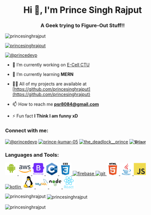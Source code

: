 <h1 align="center">Hi 👋, I'm Prince Singh Rajput</h1>
<h3 align="center">A Geek trying to Figure-Out Stuff!!</h3>

<p align="left"> <img src="https://komarev.com/ghpvc/?username=princesinghrajput&label=Profile%20views&color=0e75b6&style=flat" alt="princesinghrajput" /> </p>

<p align="left"> <a href="https://github.com/ryo-ma/github-profile-trophy"><img src="https://github-profile-trophy.vercel.app/?username=princesinghrajput" alt="princesinghrajput" /></a> </p>

<p align="left"> <a href="https://twitter.com/@princedevp" target="blank"><img src="https://img.shields.io/twitter/follow/@princedevp?logo=twitter&style=for-the-badge" alt="@princedevp" /></a> </p>

- 🔭 I’m currently working on [E-Cell CTU](https://master--ecell-ctu.netlify.app/)

- 🌱 I’m currently learning **MERN**

- 👨‍💻 All of my projects are available at [https://github.com/princesinghrajput](https://github.com/princesinghrajput)

- 📫 How to reach me **psr8084@gmail.com**

- ⚡ Fun fact **I Think I am funny xD**

<h3 align="left">Connect with me:</h3>
<p align="left">
<a href="https://twitter.com/@its_me_prince1_" target="blank"><img align="center" src="https://raw.githubusercontent.com/rahuldkjain/github-profile-readme-generator/master/src/images/icons/Social/twitter.svg" alt="@princedevp" height="30" width="40" /></a>
<a href="https://linkedin.com/in/prince-kumar-05" target="blank"><img align="center" src="https://raw.githubusercontent.com/rahuldkjain/github-profile-readme-generator/master/src/images/icons/Social/linked-in-alt.svg" alt="prince-kumar-05" height="30" width="40" /></a>
<a href="https://instagram.com/the_deadlock_prince" target="blank"><img align="center" src="https://raw.githubusercontent.com/rahuldkjain/github-profile-readme-generator/master/src/images/icons/Social/instagram.svg" alt="the_deadlock__prince" height="30" width="40" /></a>
<a href="https://www.youtube.com/c/𝕻𝖗𝖎𝖓𝖈𝖊" target="blank"><img align="center" src="https://raw.githubusercontent.com/rahuldkjain/github-profile-readme-generator/master/src/images/icons/Social/youtube.svg" alt="𝕻𝖗𝖎𝖓𝖈𝖊" height="30" width="40" /></a>
</p>

<h3 align="left">Languages and Tools:</h3>
<p align="left"> <a href="https://developer.android.com" target="_blank" rel="noreferrer"> <img src="https://raw.githubusercontent.com/devicons/devicon/master/icons/android/android-original-wordmark.svg" alt="android" width="40" height="40"/> </a> <a href="https://aws.amazon.com" target="_blank" rel="noreferrer"> <img src="https://raw.githubusercontent.com/devicons/devicon/master/icons/amazonwebservices/amazonwebservices-original-wordmark.svg" alt="aws" width="40" height="40"/> </a> <a href="https://getbootstrap.com" target="_blank" rel="noreferrer"> <img src="https://raw.githubusercontent.com/devicons/devicon/master/icons/bootstrap/bootstrap-plain-wordmark.svg" alt="bootstrap" width="40" height="40"/> </a> <a href="https://www.w3schools.com/cpp/" target="_blank" rel="noreferrer"> <img src="https://raw.githubusercontent.com/devicons/devicon/master/icons/cplusplus/cplusplus-original.svg" alt="cplusplus" width="40" height="40"/> </a> <a href="https://www.w3schools.com/css/" target="_blank" rel="noreferrer"> <img src="https://raw.githubusercontent.com/devicons/devicon/master/icons/css3/css3-original-wordmark.svg" alt="css3" width="40" height="40"/> </a> <a href="https://firebase.google.com/" target="_blank" rel="noreferrer"> <img src="https://www.vectorlogo.zone/logos/firebase/firebase-icon.svg" alt="firebase" width="40" height="40"/> </a> <a href="https://git-scm.com/" target="_blank" rel="noreferrer"> <img src="https://www.vectorlogo.zone/logos/git-scm/git-scm-icon.svg" alt="git" width="40" height="40"/> </a> <a href="https://www.w3.org/html/" target="_blank" rel="noreferrer"> <img src="https://raw.githubusercontent.com/devicons/devicon/master/icons/html5/html5-original-wordmark.svg" alt="html5" width="40" height="40"/> </a> <a href="https://www.java.com" target="_blank" rel="noreferrer"> <img src="https://raw.githubusercontent.com/devicons/devicon/master/icons/java/java-original.svg" alt="java" width="40" height="40"/> </a> <a href="https://developer.mozilla.org/en-US/docs/Web/JavaScript" target="_blank" rel="noreferrer"> <img src="https://raw.githubusercontent.com/devicons/devicon/master/icons/javascript/javascript-original.svg" alt="javascript" width="40" height="40"/> </a> <a href="https://kotlinlang.org" target="_blank" rel="noreferrer"> <img src="https://www.vectorlogo.zone/logos/kotlinlang/kotlinlang-icon.svg" alt="kotlin" width="40" height="40"/> </a> <a href="https://www.linux.org/" target="_blank" rel="noreferrer"> <img src="https://raw.githubusercontent.com/devicons/devicon/master/icons/linux/linux-original.svg" alt="linux" width="40" height="40"/> </a> <a href="https://www.mysql.com/" target="_blank" rel="noreferrer"> <img src="https://raw.githubusercontent.com/devicons/devicon/master/icons/mysql/mysql-original-wordmark.svg" alt="mysql" width="40" height="40"/> </a> <a href="https://nodejs.org" target="_blank" rel="noreferrer"> <img src="https://raw.githubusercontent.com/devicons/devicon/master/icons/nodejs/nodejs-original-wordmark.svg" alt="nodejs" width="40" height="40"/> </a> <a href="https://reactjs.org/" target="_blank" rel="noreferrer"> <img src="https://raw.githubusercontent.com/devicons/devicon/master/icons/react/react-original-wordmark.svg" alt="react" width="40" height="40"/> </a> </p>

<p><img align="left" src="https://github-readme-stats.vercel.app/api/top-langs?username=princesinghrajput&show_icons=true&locale=en&layout=compact" alt="princesinghrajput" /></p>

<p>&nbsp;<img align="center" src="https://github-readme-stats.vercel.app/api?username=princesinghrajput&show_icons=true&locale=en](https://github-readme-stats.vercel.app/api?username=princesinghrajput&theme=vue-dark&show_icons=true&hide_border=false&count_private=true)" alt="princesinghrajput" /></p>

<p><img align="center" src="https://github-readme-streak-stats.herokuapp.com/?user=princesinghrajput&" alt="princesinghrajput" /></p>
